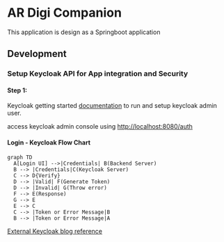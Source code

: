 # AR Digi Companion

This application is design as a Springboot application

## Development

### Setup Keycloak API for App integration and Security

#### Step 1:
Keycloak getting started [documentation](https://www.keycloak.org/docs/latest/getting_started/index.html) to run and setup keycloak admin user.

access keycloak admin console using [http://localhost:8080/auth](http://localhost:8080/auth)

#### Login - Keycloak Flow Chart

```mermaid
graph TD
  A[Login UI] -->|Credentials| B(Backend Server)
  B --> |Credentials|C(Keycloak Server)
  C --> D{Verify}
  D --> |Valid| F(Generate Token)
  D --> |Invalid| G(Throw error)
  F --> E(Response)
  G --> E
  E --> C
  C --> |Token or Error Message|B
  B --> |Token or Error Message|A
```

[External Keycloak blog reference](https://medium.com/@bcarunmail/securing-rest-api-using-keycloak-and-spring-oauth2-6ddf3a1efcc2) 